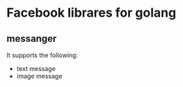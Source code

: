 # Facebook librares for golang

## messanger

It supports the following:
- text message
- image message
